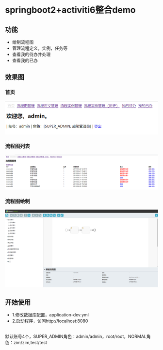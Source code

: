# springboot2+activiti6整合demo
## 功能
* 绘制流程图
* 管理流程定义，实例，任务等
* 查看我的待办并处理
* 查看我的已办
## 效果图
### 首页
![首页](https://github.com/hlhutu/act/blob/master/src/main/resources/static/img/1.png)
### 流程图列表<br>
![流程图列表](https://github.com/hlhutu/act/blob/master/src/main/resources/static/img/2.png)
### 流程图绘制<br>
![流程图绘制](https://github.com/hlhutu/act/blob/master/src/main/resources/static/img/3.png)
## 开始使用
* 1.修改数据库配置，application-dev.yml
* 2.启动程序，访问http://localhost:8080
<br>
    默认账号4个，SUPER_ADMIN角色：admin/admin，root/root，NORMAL角色：zim/zim,test/test
